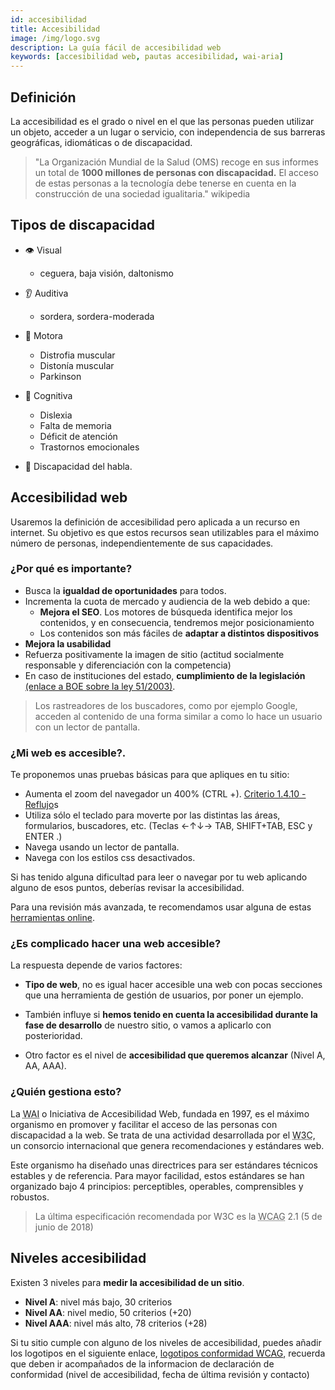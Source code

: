 ```yaml
---
id: accesibilidad
title: Accesibilidad
image: /img/logo.svg
description: La guía fácil de accesibilidad web
keywords: [accesibilidad web, pautas accesibilidad, wai-aria]
---
```


## Definición

La accesibilidad es el grado o nivel en el que las personas pueden utilizar un objeto, acceder a un lugar o servicio, con independencia de sus barreras geográficas, idiomáticas o de discapacidad.

> "La Organización Mundial de la Salud (OMS) recoge en sus informes un total de **1000 millones de personas con discapacidad.** El acceso de estas personas a la tecnología debe tenerse en cuenta en la construcción de una sociedad igualitaria." wikipedia

## Tipos de discapacidad

- 👁️ Visual 

  - ceguera, baja visión, daltonismo

- 👂 Auditiva 

  - sordera, sordera-moderada

- 🤚 Motora

  - Distrofia muscular
  - Distonía muscular
  - Parkinson

- 🧠 Cognitiva 

  - Dislexia
  - Falta de memoria
  - Déficit de atención
  - Trastornos emocionales

- 👄 Discapacidad del habla.

## Accesibilidad web

Usaremos la definición de accesibilidad pero aplicada a un recurso en internet.
Su objetivo es que estos recursos sean utilizables para el máximo número de personas, independientemente de sus capacidades.


### ¿Por qué es importante?

- Busca la **igualdad de oportunidades** para todos.
- Incrementa la cuota de mercado y audiencia de la web debido a que:
	- **Mejora el SEO**. Los motores de búsqueda identifica mejor los contenidos, y en consecuencia, tendremos mejor posicionamiento
	- Los contenidos son más fáciles de **adaptar a distintos dispositivos**
- **Mejora la usabilidad**
- Refuerza positivamente la imagen de sitio (actitud socialmente responsable y diferenciación con la competencia)
- En caso de instituciones del estado, **cumplimiento de la legislación** [(enlace a BOE sobre la ley 51/2003)](https://www.boe.es/eli/es/l/2003/12/02/51/con).



> Los rastreadores de los buscadores, como por ejemplo Google, acceden al contenido de una forma similar a como lo hace un usuario con un lector de pantalla.

### ¿Mi web es accesible?.

Te proponemos unas pruebas básicas para que apliques en tu sitio:

- Aumenta el zoom del navegador un 400% (CTRL +). [Criterio 1.4.10 - Reflujo](https://www.w3.org/WAI/WCAG21/Understanding/reflow#viewing-distance-and-display-resolution)s
- Utiliza sólo el teclado para moverte por las distintas las áreas, formularios, buscadores, etc. (Teclas ←↑↓→ TAB, SHIFT+TAB, ESC y ENTER .)
- Navega usando un lector de pantalla.
- Navega con los estilos css desactivados.

Si has tenido alguna dificultad para leer o navegar por tu web aplicando alguno de esos puntos, deberías revisar la accesibilidad.

Para una revisión más avanzada, te recomendamos usar alguna de estas [herramientas online](./recursos#herramientas-evaluación-accesibilidad-web).

### ¿Es complicado hacer una web accesible?

La respuesta depende de varios factores:

- **Tipo de web**, no es igual hacer accesible una web con pocas secciones que una herramienta de gestión de usuarios, por poner un ejemplo.

- También influye si **hemos tenido en cuenta la accesibilidad durante la fase de desarrollo** de nuestro sitio, o vamos a aplicarlo con posterioridad.

- Otro factor es el nivel de **accesibilidad que queremos alcanzar** (Nivel A, AA, AAA).

### ¿Quién gestiona esto?

La <abbr title="Web Content Accessibility Guidelines" lang="en">WAI</abbr> o Iniciativa de Accesibilidad Web, fundada en 1997, es el máximo organismo en promover y facilitar el acceso de las personas con discapacidad a la web. Se trata de una actividad desarrollada por el <abbr title="World Wide Web Consortium" lang="en">W3C</abbr>, un consorcio internacional que genera recomendaciones y estándares web.

Este organismo ha diseñado unas directrices para ser estándares técnicos estables y de referencia. Para mayor facilidad, estos estándares se han organizado bajo 4 principios: perceptibles, operables, comprensibles y robustos.

> La última especificación recomendada por W3C es la <abbr title="Web Content Accessibility Guidelines" lang="en">WCAG</abbr> 2.1 (5 de junio de 2018)

## Niveles accesibilidad

Existen 3 niveles para **medir la accesibilidad de un sitio**.

- **Nivel A**: nivel más bajo, 30 criterios
- **Nivel AA**: nivel medio, 50 criterios (+20)
- **Nivel AAA**: nivel más alto, 78 criterios (+28)

Si tu sitio cumple con alguno de los niveles de accesibilidad, puedes añadir los logotipos en el siguiente enlace, [logotipos conformidad WCAG](https://www.w3.org/WAI/standards-guidelines/wcag/conformance-logos/), recuerda que deben ir acompañados de la informacion de declaración de conformidad (nivel de accesibilidad, fecha de última revisión y contacto)


